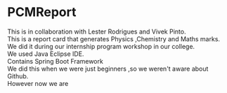 # PCMReport
This is in collaboration with Lester Rodrigues and Vivek Pinto.<br>
This is a report card that generates Physics ,Chemistry and Maths marks.<br>
We did it during our internship program workshop in our college.<br>
We used Java Eclipse IDE.<br>
Contains Spring Boot Framework<br>
We did this when we were just beginners ,so we weren't aware about Github. <br>
However now we are
